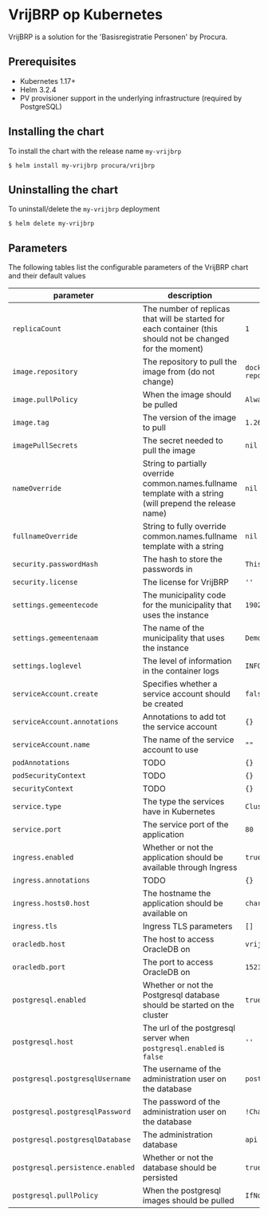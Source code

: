 # VrijBRP op Kubernetes

VrijBRP is a solution for the 'Basisregistratie Personen' by Procura.

## Prerequisites
- Kubernetes 1.17+
- Helm 3.2.4
- PV provisioner support in the underlying infrastructure (required by PostgreSQL)

## Installing the chart
To install the chart with the release name `my-vrijbrp`

```console
$ helm install my-vrijbrp procura/vrijbrp
```

## Uninstalling the chart
To uninstall/delete the `my-vrijbrp` deployment

```console
$ helm delete my-vrijbrp
```

## Parameters
The following tables list the configurable parameters of the VrijBRP chart and their default values

| parameter | description | default |
| --------- | ----------- | ------- |
| `replicaCount` | The number of replicas that will be started for each container (this should not be changed for the moment) | `1` |
| `image.repository` | The repository to pull the image from (do not change) | `docker-repo.procura.nl/vrijbrp` |
| `image.pullPolicy` | When the image should be pulled | `Always` |
| `image.tag` | The version of the image to pull | `1.26.2` |
| `imagePullSecrets` | The secret needed to pull the image | `nil` |
| `nameOverride` | String to partially override common.names.fullname template with a string (will prepend the release name) | `nil` |
| `fullnameOverride` | String to fully override common.names.fullname template with a string | `nil` |
| `security.passwordHash` | The hash to store the passwords in | `ThisIsTheDefaultHash` |
| `security.license` | The license for VrijBRP | `''` |
| `settings.gemeentecode` | The municipality code for the municipality that uses the instance | `1902` |
| `settings.gemeentenaam` | The name of the municipality that uses the instance | `Demodam` |
| `settings.loglevel` | The level of information in the container logs | `INFO` |
| `serviceAccount.create` | Specifies whether a service account should be created | `false` |
| `serviceAccount.annotations` | Annotations to add tot the service account | `{}` |
| `serviceAccount.name` | The name of the service account to use | `""` |
| `podAnnotations` | TODO | `{}` |
| `podSecurityContext` | TODO | `{}` |
| `securityContext` | TODO | `{}` |
| `service.type` | The type the services have in Kubernetes | `ClusterIP` |
| `service.port` | The service port of the application | `80` |
| `ingress.enabled` | Whether or not the application should be available through Ingress | `true` |
| `ingress.annotations` | TODO | `{}` |
| `ingress.hosts0.host` | The hostname the application should be available on | `chart-example.local` |
| `ingress.tls` | Ingress TLS parameters | `[]` |
| `oracledb.host` | The host to access OracleDB on | `vrijbrp-oracledb` |
| `oracledb.port` | The port to access OracleDB on | `1521` |
| `postgresql.enabled` | Whether or not the Postgresql database should be started on the cluster | `true`
| `postgresql.host` | The url of the postgresql server when `postgresql.enabled` is `false` | `''` |
| `postgresql.postgresqlUsername` | The username of the administration user on the database | `postgres` |
| `postgresql.postgresqlPassword` | The password of the administration user on the database | `!ChangeMe!` |
| `postgresql.postgresqlDatabase` | The administration database | `api` |
| `postgresql.persistence.enabled` | Whether or not the database should be persisted | `true` |
| `postgresql.pullPolicy`| When the postgresql images should be pulled | `IfNotPresent` |
